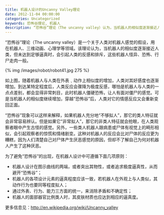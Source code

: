 ```yaml
---
title: 机器人设计的Uncanny Valley理论
date: 2012-11-04 00:00:00
categories: Uncategorized
keywords: 恐怖谷理论, 机器人
description: “恐怖谷”理论（The uncanny valley）认为，当机器人的相似度逐渐接近人类，但未达到足够逼真时，会引起人类的反感和排斥
---
```


“恐怖谷”理论（The uncanny valley）是一个关于人类对机器人感觉的假设，用在机器人、三维动画、心理学等领域。该理论认为，当机器人的相似度逐渐接近人类，但未达到足够逼真时，会引起人类的反感和排斥，这些机器人怪异、恐怖、行尸走肉一般。

{% img /images/robot/robot41.jpg 275 %}

如上图，随着机器人与人类在外表﹑动作上相似度的增加，人类对其好感度也逐渐增加。到达某特定程度后，人类反应会骤降为极度反感，哪怕是机器人与人类的一点点差别，都会显得非常刺目，此时机器人僵硬恐怖，让人有面对僵尸的感觉。可是当机器人的相似度继续增加，穿越“恐怖谷”后，人类对它的情感反应又会重新变回正面。

“恐怖谷”现象可以这样来解释，如果机器人充分地“不够拟人”，那它的类人特征就会非常容易辨认。但是如果它“非常拟人”，那它的非类人特征就会抢眼，在人类观察者眼中产生古怪的感觉。另外，一些类人机器人跟病患或尸体有视觉上的畸形相似，会引起观察者的惊慌和情绪剧变。这种对机器人的反应会比对尸体的反应更为糟糕，因为人们清楚自己对尸体产生厌恶感觉的原因，但却不了解自己为何对机器人产生了这种厌恶。

为了避免“恐怖谷”的出现，在机器人设计中可遵循下面几项原则：

- 机器人设计在图示曲线的两端，或者突出其物性，或者追求极度逼真性，从而避开“恐怖谷”；
- 机器人的各项设计元素的逼真程度应该一致，若机器人在外观上与人类似，其动作行为也要同等程度拟人；
- 通过外表、行为、能力三方面的统一，来消除矛盾和不确定性；
- 机器人的面部器官比例类人时，其皮肤材质也应达到相应的逼真度。

更多信息见：http://en.wikipedia.org/wiki/Uncanny_valley
